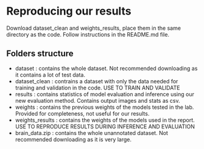 # Reproducing our results

Download dataset_clean and weights_results, place them in the same directory as the code.
Follow instructions in the README.md file.

## Folders structure

- dataset : contains the whole dataset. Not recommended downloading as it contains a lot of test data.
- dataset_clean : contrains a dataset with only the data needed for training and validation in the code. USE TO TRAIN AND VALIDATE
- results : contains statistics of model evaluation and inference using our new evaluation method. Contains output images and stats as csv.
- weights : contains the previous weights of the models tested in the lab. Provided for completeness, not useful for our results.
- weights_results : contains the weights of the models used in the report. USE TO REPRODUCE RESULTS DURING INFERENCE AND EVALUATION
- brain_data.zip : contains the whole unannotated dataset. Not recommended downloading as it is very large.